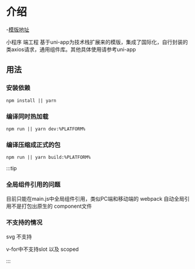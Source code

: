 # 介绍 
-[模版地址](http://gitlab.zoomlion.com/po_web/miniprograms-template)

小程序 端工程 基于uni-app为技术栈扩展来的模版，集成了国际化，自行封装的类axios请求，通用组件库。其他具体使用请参考uni-app

## 用法
### 安装依赖
```
npm install || yarn  
```

### 编译同时热加载
```
npm run || yarn dev:%PLATFORM% 
```

### 编译压缩成正式的包
```
npm run || yarn build:%PLATFORM%
```
:::tip
### 全局组件引用的问题
目前只能在main.js中全局组件引用，类似PC端和移动端的 webpack 自动全局引用不是打包出原生的 component文件

### 不支持的情况
svg 不支持

v-for中不支持slot 以及 scoped

:::

